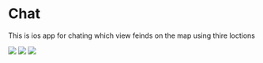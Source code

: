 # Chat
This is ios app for chating which view feinds on the map using thire loctions


 
 <img src="https://github.com/aserdah/Chat/26055916_1735176176534723_1351625586510325611_n.jpg ">
 <img src="https://github.com/aserdah/Chat/26056029_1735176103201397_1306759469170625916_n.jpg">
 <img src="https://github.com/aserdah/Chat/26112397_1735176066534734_8020709899784723902_n.jpg">
